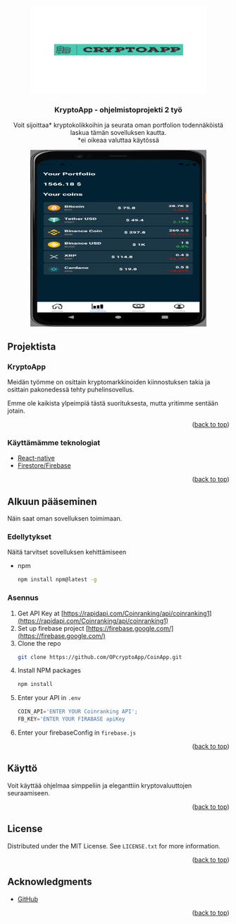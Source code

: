 <div id="top"></div>

<!-- PROJECT LOGO -->
<br />
<div align="center">
  <a href="images/logo.png">
    <img src="images/logo.png" alt="Logo" width="400" height="200">
  </a>

  <h3 align="center">KryptoApp - ohjelmistoprojekti 2 työ</h3>

  <p align="center">
     Voit sijoittaa* kryptokolikkoihin ja seurata oman portfolion todennäköistä laskua tämän sovelluksen kautta.
    <br />
    *ei oikeaa valuttaa käytössä
  </p>

  <a href="images/Screenshot.png">
    <img src="images/Screenshot.png" alt="Logo" width="400" height="400">
  </a>
</div>



<!-- ABOUT THE PROJECT -->
## Projektista

<h3> KryptoApp </h3>

Meidän työmme on osittain kryptomarkkinoiden kiinnostuksen takia ja osittain pakonedessä tehty puhelinsovellus.

Emme ole kaikista ylpeimpiä tästä suorituksesta, mutta yritimme sentään jotain.

<p align="right">(<a href="#top">back to top</a>)</p>



### Käyttämämme teknologiat

* [React-native](https://reactnative.dev/)
* [Firestore/Firebase](https://firebase.google.com/)

<p align="right">(<a href="#top">back to top</a>)</p>



<!-- GETTING STARTED -->
## Alkuun pääseminen

Näin saat oman sovelluksen toimimaan.

### Edellytykset

Näitä tarvitset sovelluksen kehittämiseen
* npm
  ```sh
  npm install npm@latest -g
  ```

### Asennus

1. Get API Key at [https://rapidapi.com/Coinranking/api/coinranking1](https://rapidapi.com/Coinranking/api/coinranking1)
2. Set up firebase project [https://firebase.google.com/](https://firebase.google.com/)
2. Clone the repo
   ```sh
   git clone https://github.com/OPcryptoApp/CoinApp.git
   ```
3. Install NPM packages
   ```sh
   npm install
   ```
4. Enter your API in `.env`
   ```js
   COIN_API='ENTER YOUR Coinranking API';
   FB_KEY='ENTER YOUR FIRABASE apiKey
   ```
5. Enter your firebaseConfig in `firebase.js`

<p align="right">(<a href="#top">back to top</a>)</p>



<!-- USAGE EXAMPLES -->
## Käyttö

Voit käyttää ohjelmaa simppeliin ja eleganttiin kryptovaluuttojen seuraamiseen.

<p align="right">(<a href="#top">back to top</a>)</p>


<!-- LICENSE -->
## License

Distributed under the MIT License. See `LICENSE.txt` for more information.

<p align="right">(<a href="#top">back to top</a>)</p>


<!-- ACKNOWLEDGMENTS -->
## Acknowledgments

* [GitHub](https://github.com)

<p align="right">(<a href="#top">back to top</a>)</p>

